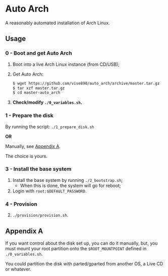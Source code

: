 # Auto Arch

A reasonably automated installation of Arch Linux.

## Usage

### 0 - Boot and get Auto Arch

1. Boot into a live Arch Linux instance (from CD/USB);

2. Get Auto Arch:

   ```bash
   $ wget https://github.com/vise890/auto_arch/archive/master.tar.gz
   $ tar xzf master.tar.gz
   $ cd master-auto_arch
   ```
3. **Check/modify `./0_variables.sh`.**


### 1 - Prepare the disk

By running the script: `./1_prepare_disk.sh`

**OR**

Manually, see [Appendix A](#appendix-a).

The choice is yours.


### 3 - Install the base system

1. Install the base system by running `./2_bootstrap.sh`;
   - When this is done, the system will go for reboot;
2. Login with `root:$DEFAULT_PASSWORD`.


### 4 - Provision

2. `./provision/provision.sh`.


## Appendix A

If you want control about the disk set up, you can do it manually, but, you
must mount your root partition onto the `$ROOT_MOUNTPOINT` defined in
`./0_variables.sh`.

You could partition the disk with parted/gparted from another OS, a Live CD or
whatever.
